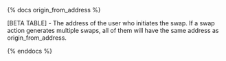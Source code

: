 {% docs origin_from_address %}

[BETA TABLE] - The address of the user who initiates the swap. If a swap action generates multiple swaps, all of them will have the same address as origin_from_address.

{% enddocs %}